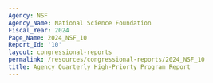```yaml
---
Agency: NSF
Agency_Name: National Science Foundation
Fiscal_Year: 2024
Page_Name: 2024_NSF_10
Report_Id: '10'
layout: congressional-reports
permalink: /resources/congressional-reports/2024_NSF_10
title: Agency Quarterly High-Priorty Program Report
---
```

